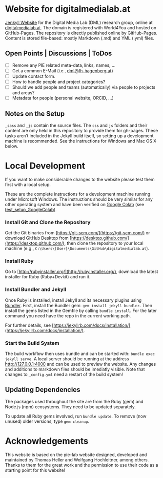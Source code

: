 # Website for digitalmedialab.at

[Jenkyll Website](https://jekyllrb.com/) for the Digital Media Lab (DML) research group, online at [digitalmedialab.at](digitalmedialab.at). The domain is registered with World4You and hosted on GitHub-Pages. The repository is directly published online by GitHub-Pages. Content is stored file-based: mostly Markdown (.md) and YML (.yml) files.

## Open Points | Discussions | ToDos

- [ ] Remove any PIE related meta-data, links, names, ...
- [ ] Get a common E-Mail (i.e., dml@fh-hagenberg.at)
- [ ] Update contact form.
- [ ] How to handle people and project categories?
- [ ] Should we add people and teams (automatically) via people to projects and areas?
- [ ] Metadata for people (personal website, ORCID, ...)

## Notes on the Setup

`_sass` and `_js` contain the source files. The `css` and `js` folders and their content are only held in this repository to provide them for gh-pages. These tasks aren’t included in the Jekyll build itself, so setting up a development machine is recommended. See the instructions for Windows and Mac OS X below.

# Local Development

If you want to make considerable changes to the website please test them first with a local setup.

These are the complete instructions for a development machine running under Microsoft Windows. The instructions should be very similar for any other operating system and have been verified on [Google Colab](https://colab.research.google.com/github/DigitalMediaLab-AT/digitalmedialab.at/blob/main/test_setup_GoogleColab.ipynb) (see [test_setup_GoogleColab](test_setup_GoogleColab.ipynb)).

### Install Git and Clone the Repository

Get the Git binaries from [https://git-scm.com/](https://git-scm.com/) or download GitHub Desktop from [https://desktop.github.com/](https://desktop.github.com/), then clone the repository to your local machine (e.g., `C:\Users\[User]\Documents\GitHub\digitalmedialab.at`).

### Install Ruby

Go to [http://rubyinstaller.org/](http://rubyinstaller.org/), download the latest installer for Ruby (Ruby+Devkit) and run it.

### Install Bundler and Jekyll

Once Ruby is installed, install Jekyll and its necessary plugins using [Bundler](https://bundler.io/). First, install the Bundler gem: `gem install jekyll bundler`. Then install the gems listed in the Gemfile by calling `bundle install`. For the later command you need have the repo in the current working path.

For further details, see [https://jekyllrb.com/docs/installation/](https://jekyllrb.com/docs/installation/).

### Start the Build System

The build workflow then uses bundle and can be started with: `bundle exec jekyll serve`.
A local server should be running at the address http://127.0.0.1:4000 and can be used to preview the website. Any changes and additions to markdown files should be imediatly visible. Note that changes to `_config.yml` need a restart of the build system!

## Updating Dependencies

The packages used throughout the site are from the Ruby (gem) and Node.js (npm) ecosystems. They need to be updated separately.

To update all Ruby gems involved, run `bundle update`. To remove (now unused) older versions, type `gem cleanup`.

# Acknowledgements

This website is based on the pie-lab website designed, developed and maintained by Thomas Heller and Wolfgang Hochleitner, among others. Thanks to them for the great work and the permission to use their code as a starting point for this website!
